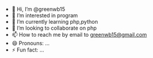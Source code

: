 - 👋 Hi, I’m @greenwb15
- 👀 I’m interested in program
- 🌱 I’m currently learning php,python
- 💞️ I’m looking to collaborate on php
- 📫 How to reach me by email to greenwb15@gmail.com
- 😄 Pronouns: ...
- ⚡ Fun fact: ...

<!---
greenwb15/greenwb15 is a ✨ special ✨ repository because its `README.md` (this file) appears on your GitHub profile.
You can click the Preview link to take a look at your changes.
--->

